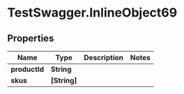 # TestSwagger.InlineObject69

## Properties

Name | Type | Description | Notes
------------ | ------------- | ------------- | -------------
**productId** | **String** |  | 
**skus** | **[String]** |  | 


